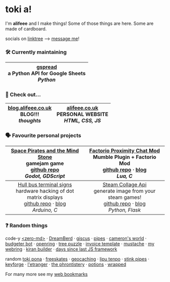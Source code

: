 # toki a!

I'm **alifeee** and I make things! Some of those things are here. Some are made of cardboard.

socials on [linktree](https://linktr.ee/alifeee) --> [message me](https://linktr.ee/alifeee)!

### 🛠 Currently maintaining

| [gspread][gspread] <br> a Python API for Google Sheets <br> *Python*|
| --- |

[gspread]: https://github.com/burnash/gspread

### 👀 Check out...

| [blog.alifeee.co.uk](https://blog.alifeee.co.uk) <br> BLOG!!! <br> *thoughts* | [alifeee.co.uk](https://alifeee.co.uk) <br> PERSONAL WEBSITE <br> *HTML, CSS, JS* |
| --- | --- |

### 🗣 Favourite personal projects

| [Space Pirates and the Mind Stone][space-pirates] <br> gamejam game <br> [github repo][space-pirates#gh] <br> *Godot, GDScript* | [Factorio Proximity Chat Mod][factorio prox chat] <br> Mumble Plugin + Factorio Mod <br> [github repo][factorio prox chat#gh] · [blog][factorio prox chat#blog] <br> *Lua, C* |
| :-: | :-: |
| [Hull bus terminal signs][hull bus signs] <br> hardware hacking of dot matrix displays <br> [github repo][hull bus signs#gh] · [blog][hull bus signs#blog] <br> *Arduino, C* | [Steam Collage Api] <br> generate image from your steam games! <br> [github repo][Steam Collage Api#gh] · [blog][Steam Collage Api#blog] <br> *Python, Flask* |

[space-pirates]: https://alifeee.itch.io/space-pirates-and-the-mind-stone
[space-pirates#gh]: https://github.com/alifeee/space-pirates
[Steam Collage Api]: https://alifeee.co.uk/steam_mosaic/
[Steam Collage Api#gh]: https://github.com/alifeee/steam_collage_api
[Steam Collage Api#blog]: https://blog.alifeee.co.uk/steam-collage-api/
[hull bus signs]: https://blog.alifeee.co.uk/hull-bus-sign/
[hull bus signs#gh]: https://github.com/ConnectedHumber/Bus-Terminal-Signs
[hull bus signs#blog]: https://blog.alifeee.co.uk/hull-bus-sign/
[factorio prox chat]: https://mods.factorio.com/mod/proximity-voice-chat
[factorio prox chat#gh]: https://github.com/alifeee/Factorio-Proximity-Voice-Chat/
[factorio prox chat#blog]: https://blog.alifeee.co.uk/factorio-proximity-chat/

### ❓ Random things

code-y [\<zero-md\>] · [DreamBerd] · [giscus] · [pipes] · [cameron's world] · [budgeter bot] · [openring] · [tree puzzle] · [invoice template] · [mustache] · [my webring] · [kiran builder] · [days since last JS framework]

random [toki pona] · [freeskates] · [geocaching] · [lipu tenpo] · [stink pipes] · [keyforge] · [l'etranger] · [the phrontistery] · [potions] · [wrapped]

For many more see my [web bookmarks](https://alifeee.co.uk/bookmarks)

[\<zero-md\>]: https://github.com/zerodevx/zero-md
[toki pona]: https://tokipona.org/
[freeskates]: https://www.jmkride.com/
[geocaching]: https://www.geocaching.com/play
[stink pipes]: https://www.designingbuildings.co.uk/wiki/Stink_pipes
[keyforge]: https://keyforging.com/
[l'etranger]: https://www.youtube.com/watch?v=zcHDMXhTlg0
[lipu tenpo]: https://linktr.ee/liputenpo
[DreamBerd]: https://github.com/TodePond/DreamBerd
[giscus]: https://github.com/giscus/giscus
[the phrontistery]: https://phrontistery.info/index.html
[potions]: https://static.wikia.nocookie.net/minecraft_gamepedia/images/7/7b/Minecraft_brewing_en.png/revision/latest
[pipes]: https://1j01.github.io/pipes/
[cameron's world]: https://www.cameronsworld.net/
[budgeter bot]: https://github.com/alifeee/telegram-budgeter
[openring]: https://sr.ht/~sircmpwn/openring/
[tree puzzle]: https://github.com/alifeee/tree-matching
[invoice template]: https://github.com/alifeee/invoice_template/
[mustache]: https://mustache.github.io/
[my webring]: https://webring.alifeee.co.uk/
[wrapped]: https://gist.github.com/alifeee/075086b13fe5cec4c86d0f051973a960
[kiran builder]: https://github.com/alifeee/kiran-builder-typeface
[days since last JS framework]: https://dayssincelastjavascriptframework.com/
